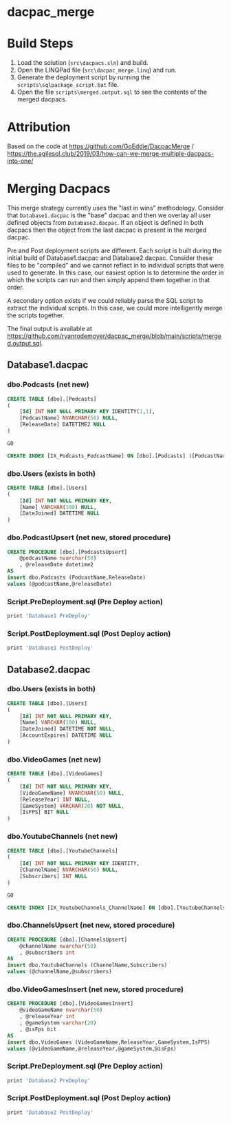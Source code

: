 # dacpac_merge

# Build Steps
1. Load the solution (`src\dacpacs.sln`) and build.
2. Open the LINQPad file (`src\dacpac_merge.linq`) and run.
3. Generate the deployment script by running the `scripts\sqlpackage_script.bat` file.
4. Open the file `scripts\merged.output.sql` to see the contents of the merged dacpacs.

# Attribution
Based on the code at https://github.com/GoEddie/DacpacMerge / https://the.agilesql.club/2019/03/how-can-we-merge-multiple-dacpacs-into-one/

# Merging Dacpacs
This merge strategy currently uses the "last in wins" methodology. Consider that `Database1.dacpac` is the "base" dacpac and then we overlay all user defined objects from `Database2.dacpac`. If an object is defined in both dacpacs then the object from the last dacpac is present in the merged dacpac.

Pre and Post deployment scripts are different. Each script is built during the initial build of Database1.dacpac and Database2.dacpac. Consider these files to be "compiled" and we cannot reflect in to individual scripts that were used to generate. In this case, our easiest option is to determine the order in which the scripts can run and then simply append them together in that order.

A secondary option exists if we could reliably parse the SQL script to extract the individual scripts. In this case, we could more intelligently merge the scripts together.

The final output is available at https://github.com/ryanrodemoyer/dacpac_merge/blob/main/scripts/merged.output.sql.

## Database1.dacpac
### dbo.Podcasts (net new)
```sql
CREATE TABLE [dbo].[Podcasts]
(
	[Id] INT NOT NULL PRIMARY KEY IDENTITY(1,1), 
    [PodcastName] NVARCHAR(50) NULL, 
    [ReleaseDate] DATETIME2 NULL
)

GO

CREATE INDEX [IX_Podcasts_PodcastName] ON [dbo].[Podcasts] ([PodcastName])
```

### dbo.Users (exists in both)
```sql
CREATE TABLE [dbo].[Users]
(
	[Id] INT NOT NULL PRIMARY KEY, 
    [Name] VARCHAR(100) NULL, 
    [DateJoined] DATETIME NULL
)
```

### dbo.PodcastUpsert (net new, stored procedure)
```sql
CREATE PROCEDURE [dbo].[PodcastsUpsert]
	@podcastName nvarchar(50)
	, @releaseDate datetime2
AS
insert dbo.Podcasts (PodcastName,ReleaseDate)
values (@podcastName,@releaseDate)
```

### Script.PreDeployment.sql (Pre Deploy action)
```sql
print 'Database1 PreDeploy'
```

### Script.PostDeployment.sql (Post Deploy action)
```sql
print 'Database1 PostDeploy'
```

## Database2.dacpac

### dbo.Users (exists in both)
```sql
CREATE TABLE [dbo].[Users]
(
	[Id] INT NOT NULL PRIMARY KEY, 
    [Name] VARCHAR(100) NULL, 
    [DateJoined] DATETIME NOT NULL, 
    [AccountExpires] DATETIME NULL
)
```

### dbo.VideoGames (net new)
```sql
CREATE TABLE [dbo].[VideoGames]
(
	[Id] INT NOT NULL PRIMARY KEY, 
    [VideoGameName] NVARCHAR(50) NULL, 
    [ReleaseYear] INT NULL, 
    [GameSystem] VARCHAR(20) NOT NULL, 
    [IsFPS] BIT NULL
)
```

### dbo.YoutubeChannels (net new)
```sql
CREATE TABLE [dbo].[YoutubeChannels]
(
	[Id] INT NOT NULL PRIMARY KEY IDENTITY, 
    [ChannelName] NVARCHAR(50) NULL, 
    [Subscribers] INT NULL
)

GO

CREATE INDEX [IX_YoutubeChannels_ChannelName] ON [dbo].[YoutubeChannels] ([ChannelName])
```

### dbo.ChannelsUpsert (net new, stored procedure)
```sql
CREATE PROCEDURE [dbo].[ChannelsUpsert]
	@channelName nvarchar(50)
	, @subscribers int
AS
insert dbo.YoutubeChannels (ChannelName,Subscribers)
values (@channelName,@subscribers)
```

### dbo.VideoGamesInsert (net new, stored procedure)
```sql
CREATE PROCEDURE [dbo].[VideoGamesInsert]
	@videoGameName nvarchar(50)
	, @releaseYear int
	, @gameSystem varchar(20)
	, @isFps bit
AS
insert dbo.VideoGames (VideoGameName,ReleaseYear,GameSystem,IsFPS)
values (@videoGameName,@releaseYear,@gameSystem,@isFps)
```

### Script.PreDeployment.sql (Pre Deploy action)
```sql
print 'Database2 PreDeploy'
```

### Script.PostDeployment.sql (Post Deploy action)
```sql
print 'Database2 PostDeploy'
```